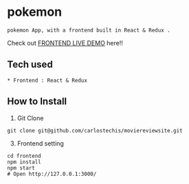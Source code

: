 # pokemon

```
pokemon App, with a frontend built in React & Redux .
```
Check out [FRONTEND LIVE DEMO](https://pokemonprojec.herokuapp.com/) here!!

## Tech used
```
* Frontend : React & Redux
```
## How to Install
1. Git Clone
```
git clone git@github.com/carlostechis/moviereviewsite.git
```

3. Frontend setting
```
cd frontend
npm install
npm start
# Open http://127.0.0.1:3000/
